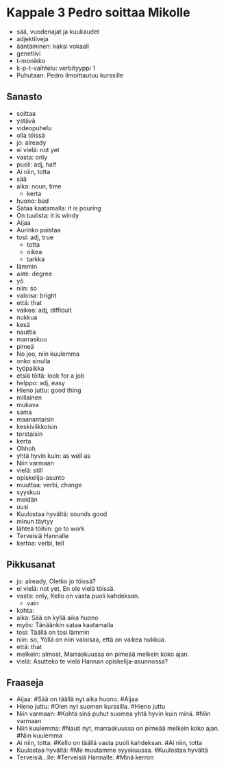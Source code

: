 # Kappale 3 Pedro soittaa Mikolle

- sää, vuodenajat ja kuukaudet
- adjektiiveja
- ääntäminen: kaksi vokaali
- genetiivi
- t-monikko
- k-p-t-vaihtelu: verbityyppi 1
- Puhutaan: Pedro ilmoittautuu kurssille

## Sanasto

- soittaa
- ystävä
- videopuhelu
- olla töissä
- jo: already
- ei vielä: not yet
- vasta: only
- puoli: adj, half
- Ai niin, totta
- sää
- aika: noun, time
  - kerta
- huono: bad
- Sataa kaatamalla: it is pouring
- On tuulista: it is windy
- Aijaa
- Aurinko paistaa
- tosi: adj, true
  - totta
  - oikea
  - tarkka
- lämmin
- aste: degree
- yö
- niin: so
- valoisa: bright
- että: that
- vaikea: adj, difficult
- nukkua
- kesä
- nauttia
- marraskuu
- pimeä
- No joo, niin kuulemma
- onko sinulla
- työpaikka
- etsiä töitä: look for a job
- helppo: adj, easy
- Hieno juttu: good thing
- millainen
- mukava
- sama
- maanantaisin
- keskiviikkoisin
- torstaisin
- kerta
- Ohhoh
- yhtä hyvin kuin: as well as
- Niin varmaan
- vielä: still
- opiskelija-asunto
- muuttaa: verbi, change
- syyskuu
- meidän
- uusi
- Kuulostaa hyvältä: sounds good
- minun täytyy
- lähteä töihin: go to work
- Terveisiä Hannalle
- kertoa: verbi, tell

## Pikkusanat

- jo: already, Oletko jo töissä?
- ei vielä: not yet, En ole vielä töissä.
- vasta: only, Kello on vasta puoli kahdeksan.
  - vain
- kohta:
- aika: Sää on kyllä aika huono
- myös: Tänäänkin sataa kaatamalla
- tosi: Täällä on tosi lämmin
- niin: so, Yöllä on niin valoisaa, että on vaikea nukkua.
- että: that
- melkein: almost, Marraskuussa on pimeää melkein koko ajan.
- vielä: Asutteko te vielä Hannan opiskelija-asunnossa?

## Fraaseja

- Aijaa: #Sää on täällä nyt aika huono. #Aijaa
- Hieno juttu: #Olen nyt suomen kurssilla. #Hieno juttu
- Niin varmaan: #Kohta sinä puhut suomea yhtä hyvin kuin minä. #Niin varmaan
- Niin kuulemma: #Nauti nyt, marraskuussa on pimeää melkein koko ajan. #Niin kuulemma
- Ai niin, totta: #Kello on täällä vasta puoli kahdeksan. #Ai niin, totta
- Kuulostaa hyvältä: #Me muutamme syyskuussa. #Kuulostaa hyvältä
- Terveisiä...lle: #Terveisiä Hannalle. #Minä kerron
